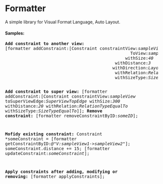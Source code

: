 Formatter
=========

A simple library for Visual Format Language, Auto Layout. 

<h4>Samples:</h4>
<pre>
<strong>Add constraint to another view:</strong>
[formatter addConstraint:[Constraint constraintView:<i>sampleView</i>
                                                 ToView:<i>sampleView2</i>
                                               withSize:<i>40</i>
                                           withDistance:<i>3</i>
                                          withDirection:<i>LayoutDirectionVertical</i>
                                           withRelation:<i>RelationTypeEqualTo</i>
                                           withSizeType:<i>SizeTypeEqualTo</i>]];

<strong>Add constraint to super view:</strong>
[formatter addConstraint:[Constraint constraintView:<i>sampleView</i>
                                    toSuperViewEdge:<i>SuperViewTopEdge</i> 
                                           withSize:<i>300</i> 
                                       withDistance:<i>20</i> 
                                       withRelation:<i>RelationTypeEqualTo</i> 
                                       withSizeType:<i>SizeTypeEqualTo</i>]];
<strong>Remove constraint:</strong>
[formatter removeConstraintByID:<i>someID</i>];

<strong>Mofidy existing constraint:</strong>
Constraint *someConstraint = [formatter getConstraintByID:<i>@"V:sampleView1->sampleView2"</i>];
someConstraint.distance += 15;
[formatter updateConstraint:<i>someConstraint</i>];

<strong>Apply constraints after adding, modifying or removing:</strong>
[formatter applyConstraints];
</pre>
